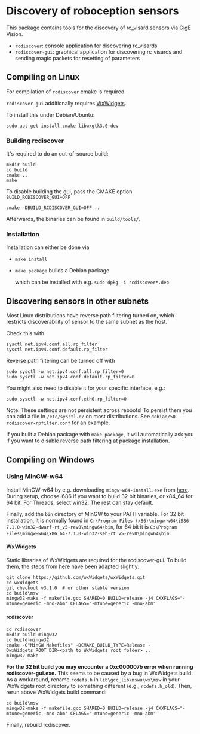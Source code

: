Discovery of roboception sensors
================================

This package contains tools for the discovery of rc_visard sensors via
GigE Vision.

- `rcdiscover`: console application for discovering rc_visards
- `rcdiscover-gui`: graphical application for discovering rc_visards and
  sending magic packets for resetting of parameters


Compiling on Linux
------------------

For compilation of `rcdiscover` cmake is required.

`rcdiscover-gui` additionally requires [WxWidgets](http://www.wxwidgets.org/).

To install this under Debian/Ubuntu:
```
sudo apt-get install cmake libwxgtk3.0-dev
```

### Building rcdiscover

It's required to do an out-of-source build:

```
mkdir build
cd build
cmake ..
make
```

To disable building the gui, pass the CMAKE option `BUILD_RCDISCOVER_GUI=OFF`

```
cmake -DBUILD_RCDISCOVER_GUI=OFF ..
```

Afterwards, the binaries can be found in `build/tools/`.

### Installation

Installation can either be done via

* `make install`
* `make package` builds a Debian package

  which can be installed with e.g. `sudo dpkg -i rcdiscover*.deb`


Discovering sensors in other subnets
------------------------------------

Most Linux distributions have reverse path filtering turned on, which restricts discoverability of sensor to the same subnet as the host.

Check this with
```
sysctl net.ipv4.conf.all.rp_filter
sysctl net.ipv4.conf.default.rp_filter
```

Reverse path filtering can be turned off with
```
sudo sysctl -w net.ipv4.conf.all.rp_filter=0
sudo sysctl -w net.ipv4.conf.default.rp_filter=0
```
You might also need to disable it for your specific interface, e.g.:
```
sudo sysctl -w net.ipv4.conf.eth0.rp_filter=0
```
Note: These settings are not persistent across reboots!
To persist them you can add a file in `/etc/sysctl.d/` on most distributions.
See `debian/50-rcdiscover-rpfilter.conf` for an example.

If you built a Debian package with `make package`, it will automatically ask you if you want to disable reverse path filtering at package installation.

Compiling on Windows
--------------------

### Using MinGW-w64

Install MinGW-w64 by e.g. downloading `mingw-w64-install.exe` from
[here](https://sourceforge.net/projects/mingw-w64/files/Toolchains%20targetting%20Win32/Personal%20Builds/mingw-builds/installer/).
During setup, choose i686 if you want to build 32 bit binaries, or x84_64 for
64 bit. For Threads, select win32. The rest can stay default.

Finally, add the `bin` directory of MinGW to your PATH variable. For 32 bit
installation, it is normally found in
`C:\Program Files (x86)\mingw-w64\i686-7.1.0-win32-dwarf-rt_v5-rev0\mingw64\bin`,
for 64 bit it is
`C:\Program Files\mingw-w64\x86_64-7.1.0-win32-seh-rt_v5-rev0\mingw64\bin`.

#### WxWidgets

Static libraries of WxWidgets are required for the rcdiscover-gui. To build
them, the steps from
[here](https://wiki.wxwidgets.org/Compiling_wxWidgets_with_MinGW) have been
adapted slightly:

```
git clone https://github.com/wxWidgets/wxWidgets.git
cd wxWidgets
git checkout v3.1.0  # or other stable version
cd build\msw
mingw32-make -f makefile.gcc SHARED=0 BUILD=release -j4 CXXFLAGS="-mtune=generic -mno-abm" CFLAGS="-mtune=generic -mno-abm"
```

#### rcdiscover

```
cd rcdiscover
mkdir build-mingw32
cd build-mingw32
cmake -G"MinGW Makefiles" -DCMAKE_BUILD_TYPE=Release -DwxWidgets_ROOT_DIR=<path to WxWidgets root folder> ..
mingw32-make
```

**For the 32 bit build you may encounter a 0xc000007b error when running
rcdiscover-gui.exe.** This seems to be caused by a bug in WxWidgets build. As
a workaround, rename `rcdefs.h` in `lib\gcc_lib\mswu\wx\msw` in your WxWidgets
root directory to something different (e.g., `rcdefs.h_old`). Then, rerun
above WxWidgets build command:

```
cd build\msw
mingw32-make -f makefile.gcc SHARED=0 BUILD=release -j4 CXXFLAGS="-mtune=generic -mno-abm" CFLAGS="-mtune=generic -mno-abm"
```

Finally, rebuild rcdiscover.
